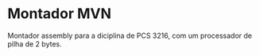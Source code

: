 # Montador MVN
Montador assembly para a diciplina de PCS 3216, com um processador de pilha de 2 bytes.
